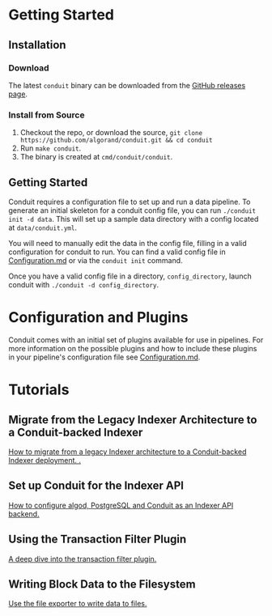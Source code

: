 # Getting Started


## Installation

### Download

The latest `conduit` binary can be downloaded from the [GitHub releases page](https://github.com/algorand/conduit/releases).

### Install from Source

1. Checkout the repo, or download the source, `git clone https://github.com/algorand/conduit.git && cd conduit`
2. Run `make conduit`.
3. The binary is created at `cmd/conduit/conduit`.

## Getting Started

Conduit requires a configuration file to set up and run a data pipeline. To generate an initial skeleton for a conduit
config file, you can run `./conduit init -d data`. This will set up a sample data directory with a config located at
`data/conduit.yml`.

You will need to manually edit the data in the config file, filling in a valid configuration for conduit to run.
You can find a valid config file in [Configuration.md](Configuration.md) or via the `conduit init` command.

Once you have a valid config file in a directory, `config_directory`, launch conduit with `./conduit -d config_directory`.

# Configuration and Plugins
Conduit comes with an initial set of plugins available for use in pipelines. For more information on the possible
plugins and how to include these plugins in your pipeline's configuration file see [Configuration.md](Configuration.md).

# Tutorials

## Migrate from the Legacy Indexer Architecture to a Conduit-backed Indexer
[How to migrate from a legacy Indexer architecture to a Conduit-backed Indexer deployment. .](./tutorials/IndexerMigration.md)

## Set up Conduit for the Indexer API
[How to configure algod, PostgreSQL and Conduit as an Indexer API backend.](./tutorials/IndexerWriter.md)

## Using the Transaction Filter Plugin

[A deep dive into the transaction filter plugin.](./tutorials/FilterDeepDive.md)

## Writing Block Data to the Filesystem
[Use the file exporter to write data to files.](./tutorials/WritingBlocksToFile.md)
